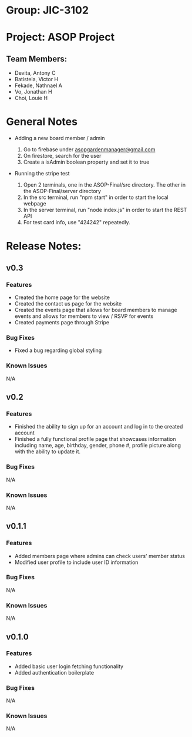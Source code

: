 # Group: JIC-3102
# Project: ASOP Project

## Team Members:
- Devita, Antony C
- Batistela, Victor H
- Fekade, Nathnael A
- Vo, Jonathan H
- Choi, Louie H

# General Notes
- Adding a new board member / admin
  1. Go to firebase under asopgardenmanager@gmail.com
  2. On firestore, search for the user
  3. Create a isAdmin boolean property and set it to true
 
- Running the stripe test
  1. Open 2 terminals, one in the ASOP-Final/src directory. The other in the ASOP-Final/server directory
  2. In the src terminal, run "npm start" in order to start the local webpage
  3. In the server terminal, run "node index.js" in order to start the REST API
  4. For test card info, use "424242" repeatedly.

# Release Notes:

## v0.3
### Features
  - Created the home page for the website
  - Created the contact us page for the website
  - Created the events page that allows for board members to manage events and allows for members to view / RSVP for events
  - Created payments page through Stripe
### Bug Fixes
  - Fixed a bug regarding global styling
### Known Issues
N/A

## v0.2
### Features
  - Finished the ability to sign up for an account and log in to the created account
  - Finished a fully functional profile page that showcases information including name, age, birthday, gender, phone #, profile picture along with the ability to update it.
### Bug Fixes
N/A
### Known Issues
N/A

## v0.1.1
### Features
  - Added members page where admins can check users' member status
  - Modified user profile to include user ID information
### Bug Fixes
N/A
### Known Issues
N/A

## v0.1.0
### Features
  - Added basic user login fetching functionality
  - Added authentication boilerplate
### Bug Fixes
N/A
### Known Issues
N/A
